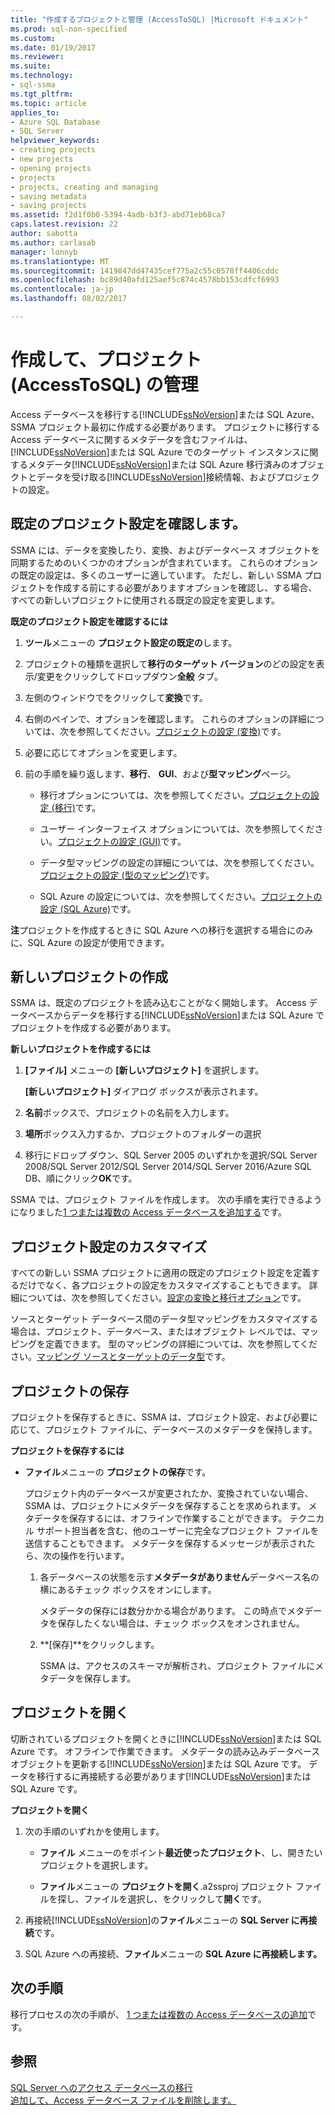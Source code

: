 ```yaml
---
title: "作成するプロジェクトと管理 (AccessToSQL) |Microsoft ドキュメント"
ms.prod: sql-non-specified
ms.custom: 
ms.date: 01/19/2017
ms.reviewer: 
ms.suite: 
ms.technology:
- sql-ssma
ms.tgt_pltfrm: 
ms.topic: article
applies_to:
- Azure SQL Database
- SQL Server
helpviewer_keywords:
- creating projects
- new projects
- opening projects
- projects
- projects, creating and managing
- saving metadata
- saving projects
ms.assetid: f2d1f0b0-5394-4adb-b3f3-abd71eb68ca7
caps.latest.revision: 22
author: sabotta
ms.author: carlasab
manager: lonnyb
ms.translationtype: MT
ms.sourcegitcommit: 1419847dd47435cef775a2c55c0578ff4406cddc
ms.openlocfilehash: bc89d40afd125aef5c874c4578bb153cdfcf6993
ms.contentlocale: ja-jp
ms.lasthandoff: 08/02/2017

---
```

# <a name="creating-and-managing-projects-accesstosql"></a>作成して、プロジェクト (AccessToSQL) の管理
Access データベースを移行する[!INCLUDE[ssNoVersion](../../includes/ssnoversion_md.md)]または SQL Azure、SSMA プロジェクト最初に作成する必要があります。 プロジェクトに移行する Access データベースに関するメタデータを含むファイルは、[!INCLUDE[ssNoVersion](../../includes/ssnoversion_md.md)]または SQL Azure でのターゲット インスタンスに関するメタデータ[!INCLUDE[ssNoVersion](../../includes/ssnoversion_md.md)]または SQL Azure 移行済みのオブジェクトとデータを受け取る[!INCLUDE[ssNoVersion](../../includes/ssnoversion_md.md)]接続情報、およびプロジェクトの設定。  
  
## <a name="reviewing-default-project-settings"></a>既定のプロジェクト設定を確認します。  
SSMA には、データを変換したり、変換、およびデータベース オブジェクトを同期するためのいくつかのオプションが含まれています。 これらのオプションの既定の設定は、多くのユーザーに適しています。 ただし、新しい SSMA プロジェクトを作成する前にする必要がありますオプションを確認し、する場合、すべての新しいプロジェクトに使用される既定の設定を変更します。  
  
**既定のプロジェクト設定を確認するには**  
  
1.  **ツール**メニューの **プロジェクト設定の既定の**します。  
  
2.  プロジェクトの種類を選択して**移行のターゲット バージョン**のどの設定を表示/変更をクリックしてドロップダウン**全般** タブ。  
  
3.  左側のウィンドウでをクリックして**変換**です。  
  
4.  右側のペインで、オプションを確認します。 これらのオプションの詳細については、次を参照してください。[プロジェクトの設定 (変換)](http://msdn.microsoft.com/en-us/bcebc635-c638-4ddb-924c-b9ccfef86388)です。  
  
5.  必要に応じてオプションを変更します。  
  
6.  前の手順を繰り返します、**移行**、 **GUI**、および**型マッピング**ページ。  
  
    -   移行オプションについては、次を参照してください。[プロジェクトの設定 (移行)](http://msdn.microsoft.com/en-us/4caebc9c-8680-4b99-a8fa-89c43161c95d)です。  
  
    -   ユーザー インターフェイス オプションについては、次を参照してください。[プロジェクトの設定 (GUI)](http://msdn.microsoft.com/en-us/cf06baf1-8714-48a3-95dc-781f6ca53693)です。  
  
    -   データ型マッピングの設定の詳細については、次を参照してください。[プロジェクトの設定 (型のマッピング)](http://msdn.microsoft.com/en-us/b87b9683-abed-4677-8c50-18bdba704655)です。  
  
    -   SQL Azure の設定については、次を参照してください。[プロジェクトの設定 (SQL Azure)](http://msdn.microsoft.com/en-us/bbb8a204-d0e4-4f0b-9709-271feb1f136e)です。  
  
**注**プロジェクトを作成するときに SQL Azure への移行を選択する場合にのみに、SQL Azure の設定が使用できます。  
  
## <a name="creating-new-projects"></a>新しいプロジェクトの作成  
SSMA は、既定のプロジェクトを読み込むことがなく開始します。 Access データベースからデータを移行する[!INCLUDE[ssNoVersion](../../includes/ssnoversion_md.md)]または SQL Azure でプロジェクトを作成する必要があります。  
  
**新しいプロジェクトを作成するには**  
  
1.  **[ファイル]** メニューの **[新しいプロジェクト]** を選択します。  
  
    **[新しいプロジェクト]** ダイアログ ボックスが表示されます。  
  
2.  **名前**ボックスで、プロジェクトの名前を入力します。  
  
3.  **場所**ボックス入力するか、プロジェクトのフォルダーの選択  
  
4.  移行にドロップ ダウン、SQL Server 2005 のいずれかを選択/SQL Server 2008/SQL Server 2012/SQL Server 2014/SQL Server 2016/Azure SQL DB、順にクリック**OK**です。  
  
SSMA では、プロジェクト ファイルを作成します。 次の手順を実行できるようになりました[1 つまたは複数の Access データベースを追加する](http://msdn.microsoft.com/en-us/e944c740-4c8a-4bc1-b0ed-be57bc06dced)です。  
  
## <a name="customizing-project-settings"></a>プロジェクト設定のカスタマイズ  
すべての新しい SSMA プロジェクトに適用の既定のプロジェクト設定を定義するだけでなく、各プロジェクトの設定をカスタマイズすることもできます。 詳細については、次を参照してください。[設定の変換と移行オプション](http://msdn.microsoft.com/en-us/0a7304df-2f35-4453-96ef-7ac83dea1167)です。  
  
ソースとターゲット データベース間のデータ型マッピングをカスタマイズする場合は、プロジェクト、データベース、またはオブジェクト レベルでは、マッピングを定義できます。 型のマッピングの詳細については、次を参照してください。[マッピング ソースとターゲットのデータ型](http://msdn.microsoft.com/en-us/b362a075-16e7-423f-b63f-e1e9f02844a9)です。  
  
## <a name="saving-projects"></a>プロジェクトの保存  
プロジェクトを保存するときに、SSMA は、プロジェクト設定、および必要に応じて、プロジェクト ファイルに、データベースのメタデータを保持します。  
  
**プロジェクトを保存するには**  
  
-   **ファイル**メニューの **プロジェクトの保存**です。  
  
    プロジェクト内のデータベースが変更されたか、変換されていない場合、SSMA は、プロジェクトにメタデータを保存することを求められます。 メタデータを保存するには、オフラインで作業することができます。 テクニカル サポート担当者を含む、他のユーザーに完全なプロジェクト ファイルを送信することもできます。 メタデータを保存するメッセージが表示されたら、次の操作を行います。  
  
    1.  各データベースの状態を示す**メタデータがありません**データベース名の横にあるチェック ボックスをオンにします。  
  
        メタデータの保存には数分かかる場合があります。 この時点でメタデータを保存したくない場合は、チェック ボックスをオンされません。  
  
    2.  **[保存]**をクリックします。  
  
        SSMA は、アクセスのスキーマが解析され、プロジェクト ファイルにメタデータを保存します。  
  
## <a name="opening-projects"></a>プロジェクトを開く  
切断されているプロジェクトを開くときに[!INCLUDE[ssNoVersion](../../includes/ssnoversion_md.md)]または SQL Azure です。 オフラインで作業できます。 メタデータの読み込みデータベース オブジェクトを更新する[!INCLUDE[ssNoVersion](../../includes/ssnoversion_md.md)]または SQL Azure です。 データを移行するに再接続する必要があります[!INCLUDE[ssNoVersion](../../includes/ssnoversion_md.md)]または SQL Azure です。  
  
**プロジェクトを開く**  
  
1.  次の手順のいずれかを使用します。  
  
    -   **ファイル** メニューのをポイント**最近使ったプロジェクト**、し、開きたいプロジェクトを選択します。  
  
    -   **ファイル**メニューの **プロジェクトを開く**.a2ssproj プロジェクト ファイルを探し、ファイルを選択し、をクリックして**開く**です。  
  
2.  再接続[!INCLUDE[ssNoVersion](../../includes/ssnoversion_md.md)]の**ファイル**メニューの  **SQL Server に再接続**です。  
  
3.  SQL Azure への再接続、**ファイル**メニューの  **SQL Azure に再接続します。**  
  
## <a name="next-step"></a>次の手順  
移行プロセスの次の手順が、 [1 つまたは複数の Access データベースの追加](http://msdn.microsoft.com/en-us/e944c740-4c8a-4bc1-b0ed-be57bc06dced)です。  
  
## <a name="see-also"></a>参照  
[SQL Server へのアクセス データベースの移行](http://msdn.microsoft.com/en-us/76a3abcf-2998-4712-9490-fe8d872c89ca)  
[追加して、Access データベース ファイルを削除します。](http://msdn.microsoft.com/en-us/e944c740-4c8a-4bc1-b0ed-be57bc06dced)  
  


